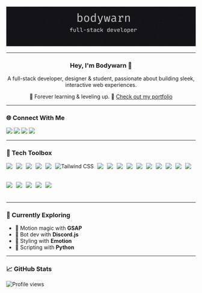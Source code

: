 ![Banner](images/banner.png)

---

<h3 align="center">Hey, I'm <strong>Bodywarn</strong> 👋</h3>
<p align="center">
  A full-stack developer, designer & student, passionate about building sleek, interactive web experiences.
</p>
<p align="center">
  🧠 Forever learning & leveling up.  
  🔗 <a href="https://bodywarn.netlify.app">Check out my portfolio</a>
</p>

---

### 🌐 Connect With Me

<p align="left">
  <a href="https://discord.gg/bV24cpNehX"><img src="https://img.shields.io/badge/Discord-%237289DA?style=for-the-badge&logo=discord&logoColor=white"/></a>
  <a href="https://facebook.com/nicklaz.lentz.33"><img src="https://img.shields.io/badge/Facebook-%231877F2?style=for-the-badge&logo=facebook&logoColor=white"/></a>
  <a href="https://instagram.com/ngl0249"><img src="https://img.shields.io/badge/Instagram-%23E4405F?style=for-the-badge&logo=instagram&logoColor=white"/></a>
  <a href="https://linkedin.com/in/ngl0249"><img src="https://img.shields.io/badge/LinkedIn-%230077B5?style=for-the-badge&logo=linkedin&logoColor=white"/></a>
</p>

---

### 🧰 Tech Toolbox

<p align="left" style="display: flex; flex-wrap: wrap; gap: 10px;">
  <img src="https://cdn.jsdelivr.net/gh/devicons/devicon/icons/javascript/javascript-original.svg" height="40" />
  <img src="https://cdn.jsdelivr.net/gh/devicons/devicon/icons/typescript/typescript-original.svg" height="40" />
  <img src="https://cdn.jsdelivr.net/gh/devicons/devicon/icons/html5/html5-original.svg" height="40" />
  <img src="https://cdn.jsdelivr.net/gh/devicons/devicon/icons/css3/css3-original.svg" height="40" />
  <img src="https://cdn.jsdelivr.net/gh/devicons/devicon/icons/sass/sass-original.svg" height="40" />
  <img src="https://www.vectorlogo.zone/logos/tailwindcss/tailwindcss-icon.svg" height="40" alt="Tailwind CSS" />
  <img src="https://cdn.jsdelivr.net/gh/devicons/devicon/icons/react/react-original.svg" height="40" />
  <img src="https://cdn.jsdelivr.net/gh/devicons/devicon/icons/nextjs/nextjs-original.svg" height="40" />
  <img src="https://cdn.jsdelivr.net/gh/devicons/devicon/icons/nodejs/nodejs-original.svg" height="40" />
  <img src="https://cdn.jsdelivr.net/gh/devicons/devicon/icons/threejs/threejs-original.svg" height="40" />
  <img src="https://cdn.jsdelivr.net/gh/devicons/devicon/icons/firebase/firebase-plain.svg" height="40" />
  <img src="https://cdn.jsdelivr.net/gh/devicons/devicon/icons/mongodb/mongodb-original.svg" height="40" />
  <img src="https://cdn.jsdelivr.net/gh/devicons/devicon/icons/lua/lua-original.svg" height="40" />
  <img src="https://cdn.jsdelivr.net/gh/devicons/devicon/icons/csharp/csharp-original.svg" height="40" />
  <img src="https://cdn.jsdelivr.net/gh/devicons/devicon/icons/unity/unity-original.svg" height="40" />
  <img src="https://cdn.jsdelivr.net/gh/devicons/devicon/icons/vite/vite-original.svg" height="40" />
  <img src="https://cdn.jsdelivr.net/gh/devicons/devicon/icons/git/git-original.svg" height="40" />
  <img src="https://cdn.jsdelivr.net/gh/devicons/devicon/icons/vscode/vscode-original.svg" height="40" />
  <img src="https://cdn.jsdelivr.net/gh/devicons/devicon/icons/wordpress/wordpress-plain.svg" height="40" />
  <img src="https://cdn.jsdelivr.net/gh/devicons/devicon/icons/figma/figma-original.svg" height="40" />
  <img src="https://cdn.jsdelivr.net/gh/devicons/devicon/icons/discordjs/discordjs-original.svg" height="40" />
</p>

---

### 🚀 Currently Exploring

- 🎨 Motion magic with **GSAP**
- 🤖 Bot dev with **Discord.js**
- 🧵 Styling with **Emotion**
- 🐍 Scripting with **Python**

---

### 📈 GitHub Stats

<p align="left">
  <img src="https://komarev.com/ghpvc/?username=Bodywarn&style=flat-square" alt="Profile views" />
</p>
